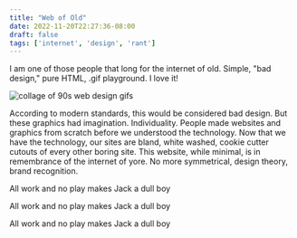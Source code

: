```yaml
---
title: "Web of Old"
date: 2022-11-20T22:27:36-08:00
draft: false
tags: ['internet', 'design', 'rant']
---
```

I am one of those people that long for the internet of old. Simple, "bad design," pure HTML, .gif playground. I love it! 

![collage of 90s web design gifs](/webdesign90s.gif)


According to modern standards, this would be considered bad design. But these graphics had imagination. Individuality. People made websites and graphics from scratch before we understood the technology. Now that we have the technology, our sites are bland, white washed, cookie cutter cutouts of every other boring site. This website, while minimal, is in remembrance of the internet of yore. No more symmetrical, design theory, brand recognition.   

All work and no play makes Jack a dull boy

All work and no play makes Jack a dull boy

All work and no play makes Jack a dull boy
